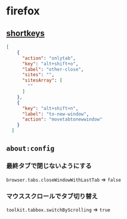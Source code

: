 # firefox

## [shortkeys](https://addons.mozilla.org/ja/firefox/addon/shortkeys/)

```json
[
    {
      "action": "onlytab",
      "key": "alt+shift+o",
      "label": "other-close",
      "sites": "",
      "sitesArray": [
        ""
      ]
    },
    {
      "key": "alt+shift+n",
      "label": "to-new-window",
      "action": "movetabtonewwindow"
    }
  ]
```

## `about:config`

### 最終タブで閉じないようにする

`browser.tabs.closeWindowWithLastTab` => `false`

### マウススクロールでタブ切り替え

`toolkit.tabbox.switchByScrolling` => `true`